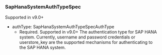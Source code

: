 ### SapHanaSystemAuthTypeSpec
Supported in v9.0+

- authType: SapHanaSystemAuthTypeSpecAuthType
  - Required. Supported in v9.0+
The authentication type for SAP HANA system. Currently, username and password credentials or userstore_key are the supported mechanisms for authenticating to the SAP HANA system.
